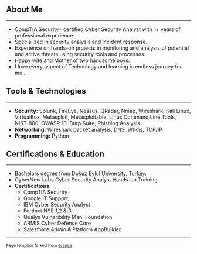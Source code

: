## About Me
---

* CompTIA Security+ certified Cyber Security Analyst with 1+ years of professional experience. 
* Specialized in security analysis and incident response. 
* Experience on hands-on projects in monitoring and analysis of potential and active threats using security tools and processes.
* Happy wife and Mother of two handsome boys.
* I love every aspect of Technology and 
learning is endless journey for me... 

## Tools & Technologies
---

* **Security:** Splunk, FireEye, Nessus, QRadar, Nmap, Wireshark, Kali Linux, VirtualBox, Metasploit, Metasploitable, Linux Command Line Tools, NIST-800, OWASP 10, Burp Suite, Phishing Analysis
* **Networking:** Wireshark packet analysis, DNS, Whois, TCP/IP 
* **Programming:** Python

## Certifications & Education
---
* Bachelors degree from Dokuz Eylul University, Turkey.
* CyberNow Labs Cyber Security Analyst Hands-on Training
* **Certifications:**
  * CompTIA Security+
  * Google IT Support, 
  * IBM Cyber Security Analyst
  * Fortinet NSE 1,2 & 3
  * Qualys Vulnaribility Man. Foundation
  * ARMIS Cyber Defence Core
  * Salesforce Admin & Platform AppBuilder

---
<p style="font-size:11px">Page template forked from <a href="https://github.com/evanca/quick-portfolio">evanca</a></p>
<!-- Remove above link if you don't want to attibute -->
